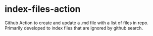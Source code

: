 # index-files-action
Github Action to create and update a .md file with a list of files in repo.
Primarily developed to index files that are ignored by github search.
